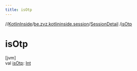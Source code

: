 ```yaml
---
title: isOtp
---
```

//[KotlinInside](../../../index.html)/[be.zvz.kotlininside.session](../index.html)/[SessionDetail](index.html)
/[isOtp](is-otp.html)

# isOtp

[jvm]\
val [isOtp](is-otp.html): [Int](https://kotlinlang.org/api/latest/jvm/stdlib/kotlin/-int/index.html)




